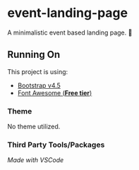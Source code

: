 # event-landing-page

A minimalistic event based landing page. 🐶

## Running On

This project is using:

- [Bootstrap v4.5](https://getbootstrap.com/docs/4.5/getting-started/introduction/)
- [Font Awesome (**Free tier**)](https://fontawesome.com/icons?d=gallery&p=2&m=free)

### Theme

No theme utilized.

### Third Party Tools/Packages

_Made with VSCode_
